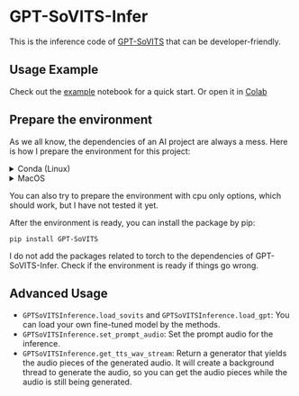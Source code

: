 # GPT-SoVITS-Infer

This is the inference code of [GPT-SoVITS](https://github.com/RVC-Boss/GPT-SoVITS) that can be developer-friendly.

## Usage Example

Check out the [example](example.ipynb) notebook for a quick start. Or open it in [Colab](https://colab.research.google.com/github/BeautyyuYanli/GPT-SoVITS-Infer/blob/main/example.ipynb)

## Prepare the environment

As we all know, the dependencies of an AI project are always a mess. Here is how I prepare the environment for this project:

<details><summary>Conda (Linux)</summary>

```
conda install python=3.10
conda install pytorch=2.1 torchvision torchaudio pytorch-lightning pytorch-cuda=12.1 -c pytorch -c nvidia 
conda install ffmpeg=6.1.1 -c conda-forge
```

</details>

<details><summary>MacOS</summary>

```
brew install ffmpeg
pip3 install torch torchvision torchaudio --index-url https://download.pytorch.org/whl/cpu
pip3 install pytorch-lightning
pip3 install GPT-SoVITS-Infer
```
</details>

You can also try to prepare the environment with cpu only options, which should work, but I have not tested it yet.

After the environment is ready, you can install the package by pip:

```
pip install GPT-SoVITS
```

I do not add the packages related to torch to the dependencies of GPT-SoVITS-Infer. Check if the environment is ready if things go wrong.

## Advanced Usage

- `GPTSoVITSInference.load_sovits` and `GPTSoVITSInference.load_gpt`: You can load your own fine-tuned model by the methods.
- `GPTSoVITSInference.set_prompt_audio`: Set the prompt audio for the inference.
- `GPTSoVITSInference.get_tts_wav_stream`: Return a generator that yields the audio pieces of the generated audio. It will create a background thread to generate the audio, so you can get the audio pieces while the audio is still being generated.
